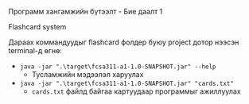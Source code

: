 Программ хангамжийн бүтээлт - Бие даалт 1

Flashcard system

Дараах коммандуудыг flashcard фолдер буюу project дотор нээсэн terminal-д өгнө:
- `java -jar ".\target\fcsa311-a1-1.0-SNAPSHOT.jar" --help`
    - Тусламжийн мэдээлэл харуулах
- `java -jar ".\target\fcsa311-a1-1.0-SNAPSHOT.jar" "cards.txt"`
    - `cards.txt` файлд байгаа картуудаар программыг ажиллуулах